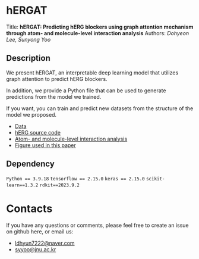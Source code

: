 # hERGAT
Title: **hERGAT: Predicting hERG blockers using graph attention mechanism through atom- and molecule-level interaction analysis**
Authors: *Dohyeon Lee, Sunyong Yoo*



## Description

We present hERGAT, an interpretable deep learning model that utilizes graph attention to predict hERG blockers.

In addition, we provide a Python file that can be used to generate predictions from the model we trained.

If you want, you can train and predict new datasets from the structure of the model we proposed.

- [Data](https://github.com/bmil-jnu/hERGAT/tree/main/Data/hERGAT%20dataset)
- [hERG source code](https://github.com/bmil-jnu/hERGAT/tree/main/Model/hERGAT)
- [Atom- and molecule-level interaction analysis](https://github.com/bmil-jnu/hERGAT/tree/main/Results)
- [Figure used in this paper](https://github.com/bmil-jnu/hERGAT/tree/main/Figure)

## Dependency

`Python == 3.9.18`
`tensorflow == 2.15.0`
`keras == 2.15.0`
`scikit-learn==1.3.2`
`rdkit==2023.9.2`


# Contacts

If you have any questions or comments, please feel free to create an issue on github here, or email us:

- ldhyun7222@naver.com
- syyoo@jnu.ac.kr

